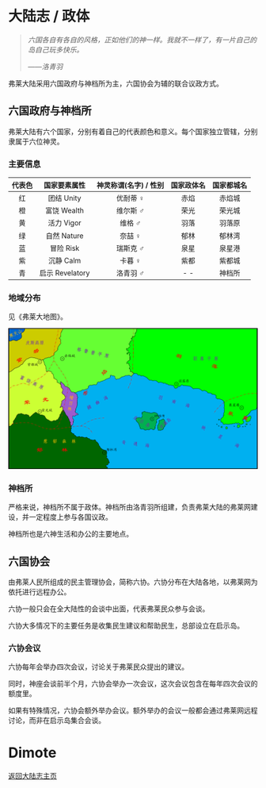 # 大陆志 / 政体

> *六国各自有各自的风格，正如他们的神一样。我就不一样了，有一片自己的岛自己玩多快乐。*
>
> ——*洛青羽*

弗莱大陆采用六国政府与神档所为主，六国协会为辅的联合议政方式。

## 六国政府与神档所

弗莱大陆有六个国家，分别有着自己的代表颜色和意义。每个国家独立管辖，分别隶属于六位神灵。

### 主要信息

| 代表色 |  国家要素属性   | 神灵称谓(名字) / 性别 | 国家政体名 | 国家都城名 |
| :----: | :-------------: | :-------------------: | :--------: | :--------: |
|   红   |   团结 Unity    |       优耐蒂 ♀        |    赤焰    |   赤焰城   |
|   橙   |   富饶 Wealth   |       维尔斯 ♂        |    荣光    |   荣光城   |
|   黄   |   活力 Vigor    |        维格 ♂         |    羽落    |   羽落原   |
|   绿   |   自然 Nature   |        奈喆 ♀         |    郁林    |   郁林湾   |
|   蓝   |    冒险 Risk    |       瑞斯克 ♂        |    泉星    |   泉星港   |
|   紫   |    沉静 Calm    |        卡暮 ♀         |    紫都    |   紫都城   |
|   青   | 启示 Revelatory |       洛青羽 ♂        |    - -     |   神档所   |

### 地域分布

见《弗莱大地图》。

![弗莱大地图（草稿）](../../image/flyland_map.png)

### 神档所

严格来说，神档所不属于政体。神档所由洛青羽所组建，负责弗莱大陆的弗莱网建设，并一定程度上参与各国议政。

神档所也是六神生活和办公的主要地点。

## 六国协会

由弗莱人民所组成的民主管理协会，简称六协。六协分布在大陆各地，以弗莱网为依托进行远程办公。

六协一般只会在全大陆性的会谈中出面，代表弗莱民众参与会谈。

六协大多情况下的主要任务是收集民生建议和帮助民生，总部设立在启示岛。

### 六协会议

六协每年会举办四次会议，讨论关于弗莱民众提出的建议。

同时，神座会谈前半个月，六协会举办一次会议，这次会议包含在每年四次会议的额度里。

如果有特殊情况，六协会额外举办会议。额外举办的会议一般都会通过弗莱网远程讨论，而非在启示岛集合会谈。

# Dimote

[返回大陆志主页](index.md/)